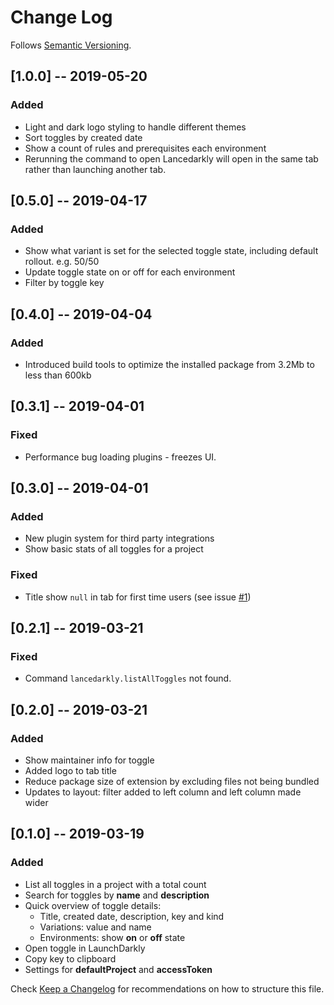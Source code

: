 # Change Log

Follows [Semantic Versioning](https://semver.org/).

## [1.0.0] -- 2019-05-20

### Added

- Light and dark logo styling to handle different themes
- Sort toggles by created date
- Show a count of rules and prerequisites each environment
- Rerunning the command to open Lancedarkly will open in the same tab rather than launching another tab.

## [0.5.0] -- 2019-04-17

### Added

- Show what variant is set for the selected toggle state, including default rollout. e.g. 50/50
- Update toggle state on or off for each environment
- Filter by toggle key

## [0.4.0] -- 2019-04-04

### Added

- Introduced build tools to optimize the installed package from 3.2Mb to less than 600kb

## [0.3.1] -- 2019-04-01

### Fixed

- Performance bug loading plugins - freezes UI.

## [0.3.0] -- 2019-04-01

### Added

- New plugin system for third party integrations
- Show basic stats of all toggles for a project

### Fixed

- Title show `null` in tab for first time users (see issue [#1](https://github.com/rkotze/lancedarkly/issues/1))

## [0.2.1] -- 2019-03-21

### Fixed

- Command `lancedarkly.listAllToggles` not found.

## [0.2.0] -- 2019-03-21

### Added

- Show maintainer info for toggle
- Added logo to tab title
- Reduce package size of extension by excluding files not being bundled
- Updates to layout: filter added to left column and left column made wider

## [0.1.0] -- 2019-03-19

### Added

- List all toggles in a project with a total count
- Search for toggles by **name** and **description**
- Quick overview of toggle details:
  - Title, created date, description, key and kind
  - Variations: value and name
  - Environments: show **on** or **off** state
- Open toggle in LaunchDarkly
- Copy key to clipboard
- Settings for **defaultProject** and **accessToken**

Check [Keep a Changelog](http://keepachangelog.com/) for recommendations on how to structure this file.
